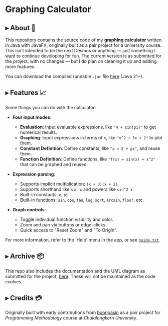 # Graphing Calculator

## ▸ About 📖

This repository contains the source code of my **graphing calculator** written in Java with JavaFX, originally built as a pair project for a university course. This isn’t intended to be the next Desmos or anything — just something I want to continue developing for fun. The current version is as submitted for the project, with no changes — but I do plan on cleaning it up and adding more features.

You can download the compiled runnable `.jar` file [here](https://github.com/haminic/graphing-calculator/releases/latest) (Java 21+).

## ▸ Features 📈

Some things you can do with the calculator:

- **Four input modes**:
    - **Evaluation**: Input evaluable expressions, like `"4 + sin(pi)"` to get numerical results.
    - **Graphing**: Input expressions in terms of `x`, like `"x^2 + 3x + 2"` to plot them.
    - **Constant Definition**: Define constants, like `"a = 5 + pi"`, and reuse them.
    - **Function Definition**: Define functions, like `"f(x) = sin(x) + x^2"` that can be graphed and reused.

- **Expression parsing**:
    - Supports implicit multiplication: `(x + 3)(x + 2)`
    - Supports shorthand like `sin x` and powers like `sin^2 x`
    - Built-in constants: `e`, `pi`
    - Built-in functions: `sin`, `cos`, `tan`, `log`, `sqrt`, `arcsin`, `floor`, etc.

- **Graph controls**:
    - Toggle individual function visibility and color.
    - Zoom and pan via buttons or edge-clicks.
    - Quick access to "Reset Zoom" and "To Origin".

For more information, refer to the 'Help' menu in the app, or see [`guide.txt`](/src/main/resources/guide/guide.txt).

## ▸ Archive 📦

This repo also includes the documentation and the UML diagram as submitted for the project, [here](submission). These will not be maintained as the code evolves.

## ▸ Credits 💳

Originally built with early contributions from [boonpasin](https://github.com/boonpasin) as a pair project for *Programming Methodology* course at *Chulalongkorn University*.
